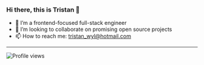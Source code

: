 ### Hi there, this is Tristan 👋


- 🔭 I’m a frontend-focused full-stack engineer
- 👯 I’m looking to collaborate on promising open source projects
- 📫 How to reach me: tristan_wyl@hotmail.com

---
![Profile views](https://gpvc.arturio.dev/TristanWYL)

<!--
**TristanWYL/TristanWYL** is a ✨ _special_ ✨ repository because its `README.md` (this file) appears on your GitHub profile.

Here are some ideas to get you started:

- 🔭 I’m currently working on ...
- 🌱 I’m currently learning ...
- 👯 I’m looking to collaborate on ...
- 🤔 I’m looking for help with ...
- 💬 Ask me about ...
- 📫 How to reach me: ...
- 😄 Pronouns: ...
- ⚡ Fun fact: ...
-->
